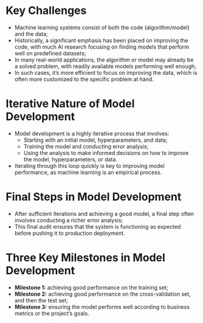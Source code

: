 # Key Challenges

 - Machine learning systems consist of both the code (algorithm/model) and the data;
 - Historically, a significant emphasis has been placed on improving the code, with much AI research focusing on finding models that perform well on predefined datasets;
 - In many real-world applications, the algorithm or model may already be a solved problem, with readily available models performing well enough;
 - In such cases, it’s more efficient to focus on improving the data, which is often more customized to the specific problem at hand.

# Iterative Nature of Model Development

 - Model development is a highly iterative process that involves:
    - Starting with an initial model, hyperparameters, and data;
    - Training the model and conducting error analysis;
    - Using the analysis to make informed decisions on how to improve the model, hyperparameters, or data.
 - Iterating through this loop quickly is key to improving model performance, as machine learning is an empirical process.


# Final Steps in Model Development

 - After sufficient iterations and achieving a good model, a final step often involves conducting a richer error analysis;
 - This final audit ensures that the system is functioning as expected before pushing it to production deployment.

# Three Key Milestones in Model Development

 - **Milestone 1:** achieving good performance on the training set;
 - **Milestone 2:** achieving good performance on the cross-validation set, and then the test set;
 - **Milestone 3:** ensuring the model performs well according to business metrics or the project’s goals.
